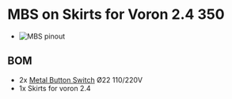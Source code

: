 # MBS on Skirts for Voron 2.4 350
* ![MBS pinout](https://github.com/Itzo1978/Voron-2.4/tree/main/VoronMods/MBS%20on%20Skirts%20for%20Voron%202.4%20350/MBS%20pinout.png)

## BOM
* 2x [Metal Button Switch](https://fr.aliexpress.com/item/1005006187833198.html) Ø22 110/220V
* 1x Skirts for voron 2.4